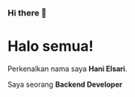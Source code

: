 ### Hi there 👋

# Halo semua! 

Perkenalkan nama saya **Hani Elsari**.

Saya seorang **Backend Developer**


